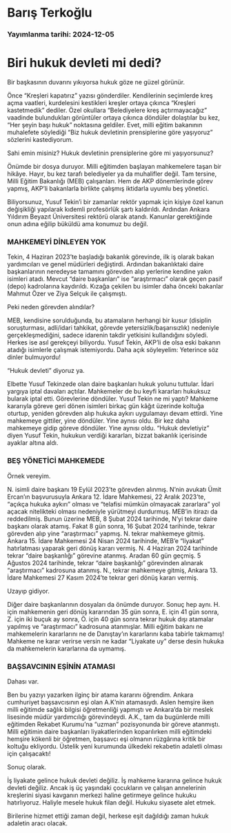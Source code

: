 # Barış Terkoğlu

### Yayımlanma tarihi: 2024-12-05

# Biri hukuk devleti mi dedi?

Bir başkasının duvarını yıkıyorsa hukuk göze ne güzel görünür.

Önce “Kreşleri kapatırız” yazısı gönderdiler. Kendilerinin seçimlerde kreş açma vaatleri, kurdelesini kestikleri kreşler ortaya çıkınca “Kreşleri kastetmedik” dediler. Özel okullara “Belediyelere kreş açtırmayacağız” vaadinde bulundukları görüntüler ortaya çıkınca döndüler dolaştılar bu kez, “Her şeyin başı hukuk” noktasına geldiler. Evet, milli eğitim bakanının muhalefete söylediği “Biz hukuk devletinin prensiplerine göre yaşıyoruz” sözlerini kastediyorum.

Sahi emin misiniz? Hukuk devletinin prensiplerine göre mi yaşıyorsunuz?

Önümde bir dosya duruyor. Milli eğitimden başlayan mahkemelere taşan bir hikâye. Hayır, bu kez tarafı belediyeler ya da muhalifler değil. Tam tersine, Milli Eğitim Bakanlığı (MEB) çalışanları. Hem de AKP dönemlerinde görev yapmış, AKP’li bakanlarla birlikte çalışmış iktidarla uyumlu beş yönetici.

Biliyorsunuz, Yusuf Tekin’i bir zamanlar rektör yapmak için kişiye özel kanun değişikliği yapılarak kıdemli profesörlük şartı kaldırıldı. Ardından Ankara Yıldırım Beyazıt Üniversitesi rektörü olarak atandı. Kanunlar gerektiğinde onun adına eğilip büküldü ama konumuz bu değil.


### MAHKEMEYİ DİNLEYEN YOK

Tekin, 4 Haziran 2023’te başladığı bakanlık görevinde, ilk iş olarak bakan yardımcıları ve genel müdürleri değiştirdi. Ardından bakanlıktaki daire başkanlarının neredeyse tamamını görevden alıp yerlerine kendine yakın isimleri atadı. Mevcut “daire başkanları” ise “araştırmacı” olarak geçen pasif (depo) kadrolarına kaydırıldı. Kızağa çekilen bu isimler daha önceki bakanlar Mahmut Özer ve Ziya Selçuk ile çalışmıştı.

Peki neden görevden alındılar?

MEB, kendisine sorulduğunda, bu atamaların herhangi bir kusur (disiplin soruşturması, adli/idari tahkikat, görevde yetersizlik/başarısızlık) nedeniyle gerçekleşmediğini, sadece idarenin takdir yetkisini kullandığını söyledi. Herkes ise asıl gerekçeyi biliyordu. Yusuf Tekin, AKP’li de olsa eski bakanın atadığı isimlerle çalışmak istemiyordu. Daha açık söyleyelim: Yeterince söz dinler bulmuyordu!

“Hukuk devleti” diyoruz ya.

Elbette Yusuf Tekinzede olan daire başkanları hukuk yolunu tuttular. İdari yargıya iptal davaları açtılar. Mahkemeler de bu keyfi kararları hukuksuz bularak iptal etti. Görevlerine döndüler. Yusuf Tekin ne mi yaptı? Mahkeme kararıyla göreve geri dönen isimleri birkaç gün kâğıt üzerinde koltuğa oturtup, yeniden görevden alıp hukuka aykırı uygulamayı devam ettirdi. Yine mahkemeye gittiler, yine döndüler. Yine aynısı oldu. Bir kez daha mahkemeye gidip göreve döndüler. Yine aynısı oldu. “Hukuk devletiyiz” diyen Yusuf Tekin, hukukun verdiği kararları, bizzat bakanlık içerisinde ayaklar altına aldı.


### BEŞ YÖNETİCİ MAHKEMEDE

Örnek vereyim.

N. isimli daire başkanı 19 Eylül 2023’te görevden alınmış. N’nin avukatı Ümit Ercan’ın başvurusuyla Ankara 12. İdare Mahkemesi, 22 Aralık 2023’te, “açıkça hukuka aykırı” olması ve “telafisi mümkün olmayacak zararlara” yol açacak nitelikteki olması nedeniyle yürütmeyi durdurmuş. MEB’in itirazı da reddedilmiş. Bunun üzerine MEB, 8 Şubat 2024 tarihinde, N’yi tekrar daire başkanı olarak atamış. Fakat 8 gün sonra, 16 Şubat 2024 tarihinde, tekrar görevden alıp yine “araştırmacı” yapmış. N. tekrar mahkemeye gitmiş. Ankara 15. İdare Mahkemesi 24 Nisan 2024 tarihinde, MEB’e “liyakat” hatırlatması yaparak geri dönüş kararı vermiş. N. 4 Haziran 2024 tarihinde tekrar “daire başkanlığı” görevine atanmış. Aradan 60 gün geçmiş. 5 Ağustos 2024 tarihinde, tekrar “daire başkanlığı” görevinden alınarak “araştırmacı” kadrosuna atanmış. N., tekrar mahkemeye gitmiş, Ankara 13. İdare Mahkemesi 27 Kasım 2024’te tekrar geri dönüş kararı vermiş.

Uzayıp gidiyor.

Diğer daire başkanlarının dosyaları da önümde duruyor. Sonuç hep aynı. H. için mahkemenin geri dönüş kararından 35 gün sonra, E. için 41 gün sonra, Z. için iki buçuk ay sonra, Ö. için 40 gün sonra tekrar hukuk dışı atamalar yapılmış ve “araştırmacı” kadrosuna atanmışlar. Milli eğitim bakanı ne mahkemelerin kararlarını ne de Danıştay’ın kararlarını kaba tabirle takmamış! Mahkeme ne karar verirse versin ne kadar “Liyakate uy” derse desin hukuka da mahkemelerin kararlarına da uymamış.


### BAŞSAVCININ EŞİNİN ATAMASI

Dahası var.

Ben bu yazıyı yazarken ilginç bir atama kararını öğrendim. Ankara cumhuriyet başsavcısının eşi olan A.K’nin atamasıydı. Aslen hemşire iken milli eğitimde sağlık bilgisi öğretmenliği yapmıştı ve Ankara’da bir meslek lisesinde müdür yardımcılığı görevindeydi. A.K., tam da bugünlerde milli eğitimden Rekabet Kurumu’na “uzman” pozisyonunda bir göreve atanmıştı. Milli eğitimin daire başkanları liyakatlerinden koparılırken milli eğitimdeki hemşire kökenli bir öğretmen, başsavcı eşi olmanın rüzgârına kritik bir koltuğu ekliyordu. Üstelik yeni kurumunda ülkedeki rekabetin adaletli olması için çalışacaktı!

Sonuç olarak.

İş liyakate gelince hukuk devleti değiliz. İş mahkeme kararına gelince hukuk devleti değiliz. Ancak iş üç yaşındaki çocukların ve çalışan annelerinin kreşlerini siyasi kavganın merkezi haline getirmeye gelince hukuku hatırlıyoruz. Haliyle mesele hukuk filan değil. Hukuku siyasete alet etmek.

Birilerine hizmet ettiği zaman değil, herkese eşit dağıldığı zaman hukuk adaletin aracı olacak.

